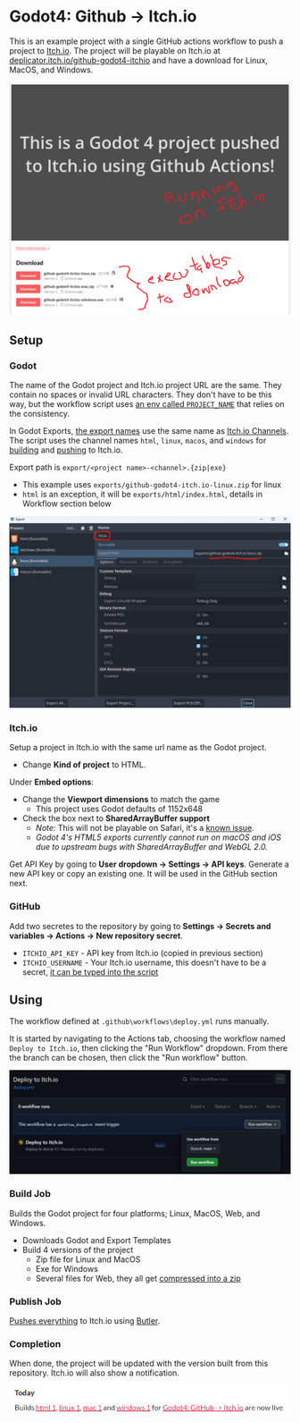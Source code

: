 # Godot4: Github -> Itch.io

This is an example project with a single GitHub actions workflow to push a project to
[Itch.io](itch.io). The project will be playable on Itch.io at
[deplicator.itch.io/github-godot4-itchio](https://deplicator.itch.io/github-godot4-itchio) and have
a download for Linux, MacOS, and Windows.

![Running on Itch.io](docs/goal.png)

## Setup

### Godot

The name of the Godot project and Itch.io project URL are the same. They contain no spaces or
invalid URL characters. They don't have to be this way, but the workflow script uses [an env called
`PROJECT_NAME`](https://github.com/deplicator/github-godot4-itch.io/blob/afe3a1f4d3b8bd4c9aae10372dfa7d97f03ec9bf/.github/workflows/deploy.yml#L9)
that relies on the consistency.

In Godot Exports, [the export
names](https://github.com/deplicator/github-godot4-itch.io/blob/afe3a1f4d3b8bd4c9aae10372dfa7d97f03ec9bf/export_presets.cfg#L3C1-L3C1)
use the same name as [Itch.io Channels](https://itch.io/docs/butler/pushing.html#channel-names). The
script uses the channel names `html`, `linux`, `macos`, and `windows` for
[building](https://github.com/deplicator/github-godot4-itch.io/blob/afe3a1f4d3b8bd4c9aae10372dfa7d97f03ec9bf/.github/workflows/deploy.yml#L38C15-L38C15)
and
[pushing](https://github.com/deplicator/github-godot4-itch.io/blob/afe3a1f4d3b8bd4c9aae10372dfa7d97f03ec9bf/.github/workflows/deploy.yml#L78)
to Itch.io.

Export path is `export/<project name>-<channel>.{zip|exe}`

- This example uses `exports/github-godot4-itch.io-linux.zip` for linux
- `html` is an exception, it will be `exports/html/index.html`, details in Workflow section below

![Linux export example](docs/linux-export.png)

### Itch.io

Setup a project in Itch.io with the same url name as the Godot project.

- Change **Kind of project** to HTML.

Under **Embed options**:

- Change the **Viewport dimensions** to match the game
  - This project uses Godot defaults of 1152x648
- Check the box next to **SharedArrayBuffer support**
  - _Note:_ This will not be playable on Safari, it's a [known
issue](https://docs.godotengine.org/en/stable/tutorials/export/exporting_for_web.html).
  - _Godot 4's HTML5 exports currently cannot run on macOS and iOS due to upstream bugs with
    SharedArrayBuffer and WebGL 2.0._

Get API Key by going to **User dropdown -> Settings -> API keys**. Generate a new API key or copy an
existing one. It will be used in the GitHub section next.

### GitHub

Add two secretes to the repository by going to **Settings -> Secrets and variables -> Actions -> New
repository secret**.

- `ITCHIO_API_KEY` - API key from Itch.io (copied in previous section)
- `ITCHIO_USERNAME` - Your Itch.io username, this doesn't have to be a secret, [it can be typed into
  the
  script](https://github.com/deplicator/github-godot4-itch.io/blob/afe3a1f4d3b8bd4c9aae10372dfa7d97f03ec9bf/.github/workflows/deploy.yml#L8)

## Using

The workflow defined at `.github\workflows\deploy.yml` runs manually.

It is started by navigating to the Actions tab, choosing the workflow named `Deploy to Itch.io`,
then clicking the "Run Workflow" dropdown. From there the branch can be chosen, then click the "Run
workflow" button.

![In the Action tab](docs/start-workflow.png)

### Build Job

Builds the Godot project for four platforms; Linux, MacOS, Web, and Windows.

- Downloads Godot and Export Templates
- Build 4 versions of the project
  - Zip file for Linux and MacOS
  - Exe for Windows
  - Several files for Web, they all get [compressed into a
    zip](https://github.com/deplicator/github-godot4-itch.io/blob/afe3a1f4d3b8bd4c9aae10372dfa7d97f03ec9bf/.github/workflows/deploy.yml#L45)

### Publish Job

[Pushes
everything](https://github.com/deplicator/github-godot4-itch.io/blob/afe3a1f4d3b8bd4c9aae10372dfa7d97f03ec9bf/.github/workflows/deploy.yml#L78C13-L78C27)
to Itch.io using [Butler](https://itch.io/docs/butler/).

### Completion

When done, the project will be updated with the version built from this repository. Itch.io will
also show a notification.

![Itch.io notification](docs/itchio-notificaiton.png)

